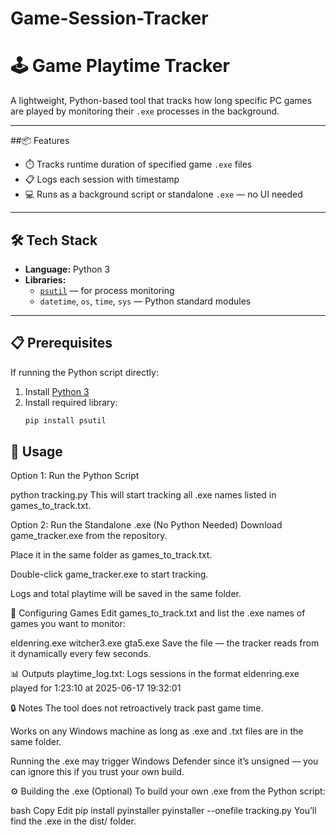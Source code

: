 # Game-Session-Tracker


# 🕹️ Game Playtime Tracker

A lightweight, Python-based tool that tracks how long specific PC games are played by monitoring their `.exe` processes in the background. 

---

##📦 Features

- ⏱️ Tracks runtime duration of specified game `.exe` files
- 📋 Logs each session with timestamp
- 💻 Runs as a background script or standalone `.exe` — no UI needed

---

## 🛠️ Tech Stack

- **Language:** Python 3
- **Libraries:**
  - [`psutil`](https://pypi.org/project/psutil/) — for process monitoring
  - `datetime`, `os`, `time`, `sys` — Python standard modules

---

## 📋 Prerequisites

If running the Python script directly:

1. Install [Python 3](https://www.python.org/downloads/)
2. Install required library:
   ```bash
   pip install psutil

   
## 🚀 Usage
Option 1: Run the Python Script

python tracking.py
This will start tracking all .exe names listed in games_to_track.txt.

Option 2: Run the Standalone .exe (No Python Needed)
Download game_tracker.exe from the repository.

Place it in the same folder as games_to_track.txt.

Double-click game_tracker.exe to start tracking.

Logs and total playtime will be saved in the same folder.

📌 Configuring Games
Edit games_to_track.txt and list the .exe names of games you want to monitor:

eldenring.exe
witcher3.exe
gta5.exe
Save the file — the tracker reads from it dynamically every few seconds.

📊 Outputs
playtime_log.txt: Logs sessions in the format
eldenring.exe played for 1:23:10 at 2025-06-17 19:32:01

🔒 Notes
The tool does not retroactively track past game time.

Works on any Windows machine as long as .exe and .txt files are in the same folder.

Running the .exe may trigger Windows Defender since it’s unsigned — you can ignore this if you trust your own build.

⚙️ Building the .exe (Optional)
To build your own .exe from the Python script:

bash
Copy
Edit
pip install pyinstaller
pyinstaller --onefile tracking.py
You’ll find the .exe in the dist/ folder.


